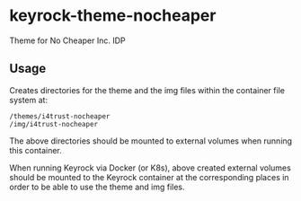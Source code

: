 # keyrock-theme-nocheaper
Theme for No Cheaper Inc. IDP

## Usage
Creates directories for the theme and the img files within the container file system at:
```shell
/themes/i4trust-nocheaper
/img/i4trust-nocheaper
```
The above directories should be mounted to external volumes when running this container.

When running Keyrock via Docker (or K8s), above created external volumes should be mounted to the Keyrock 
container at the corresponding places in order to be able to use the theme and img files.
